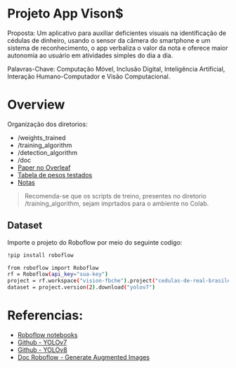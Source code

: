 # Projeto App Vison$

Proposta: Um aplicativo para auxiliar deficientes visuais na identificação de cédulas de dinheiro, usando o sensor da câmera do smartphone e um sistema de reconhecimento, o app verbaliza o valor da nota e oferece maior autonomia ao usuário em atividades simples do dia a dia.

Palavras-Chave: Computação Móvel, Inclusão Digital, Inteligência Artificial, Interação Humano-Computador e Visão Computacional.

# Overview

Organização dos diretorios:
- /weights_trained
- /training_algorithm
- /detection_algorithm
- /doc
- [Paper no Overleaf](https://www.overleaf.com/read/qsrfmnhvzrdv#1fb1a9)
- [Tabela de pesos testados](https://docs.google.com/spreadsheets/d/1qQWjE0bRPcIuYDuA-tXGYIFENlgSXxBJwYTWF7itZHY/edit?usp=sharing)
- [Notas](https://docs.google.com/document/d/1o4Y88ro4Ai_DdEM-NswhRqFp_U7o71gf_jGCvHdvslA/edit?usp=drive_link)

> Recomenda-se que os scripts de treino, presentes no diretorio /training_algorithm, sejam imprtados para o ambiente no Colab.
## Dataset
Importe o projeto do Roboflow por meio do seguinte codigo:
~~~bash
!pip install roboflow

from roboflow import Roboflow
rf = Roboflow(api_key="sua-key")
project = rf.workspace("vision-fbche").project("cedulas-de-real-brasileiro")
dataset = project.version(2).download("yolov7")
~~~

# Referencias:
- [Roboflow notebooks](https://github.com/roboflow/notebooks)
- [Github - YOLOv7](https://github.com/WongKinYiu/yolov7)
- [Github - YOLOv8](https://github.com/ultralytics/ultralytics)
- [Doc Roboflow - Generate Augmented Images](https://docs.roboflow.com/datasets/image-augmentation)

